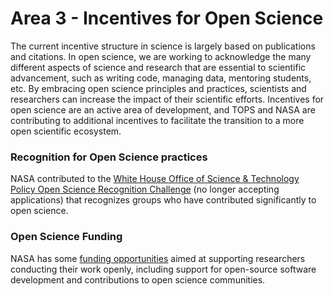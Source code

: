 # Area 3 - Incentives for Open Science

The current incentive structure in science is largely based on publications and citations. In open science, we are working to acknowledge the many different aspects of science and research that are essential to scientific advancement, such as writing code, managing data, mentoring students, etc. By embracing open science principles and practices, scientists and researchers can increase the impact of their scientific efforts. Incentives for open science are an active area of development, and TOPS and NASA are contributing to additional incentives to facilitate the transition to a more open scientific ecosystem.

### Recognition for Open Science practices
NASA contributed to the [White House Office of Science & Technology Policy Open Science Recognition Challenge](https://portal.challenge.gov/public/previews/challenges?challenge=0a53c056-675b-44a4-860e-a56ce3f4aaad&print=true) (no longer accepting applications) that recognizes groups who have contributed significantly to open science.

### Open Science Funding
NASA has some [funding opportunities](https://github.com/nasa/Transform-to-Open-Science/blob/main/docs/Area4_Moving_To_Openness/funding_opportunities.md) aimed at supporting researchers conducting their work openly, including support for open-source software development and contributions to open science communities.

